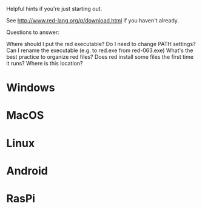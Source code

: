 Helpful hints if you're just starting out.

See http://www.red-lang.org/p/download.html if you haven't already.

Questions to answer:

Where should I put the red executable?
Do I need to change PATH settings?
Can I rename the executable (e.g. to red.exe from red-063.exe)
What's the best practice to organize red files?
Does red install some files the first time it runs? Where is this location?


# Windows

# MacOS

# Linux

# Android

# RasPi

